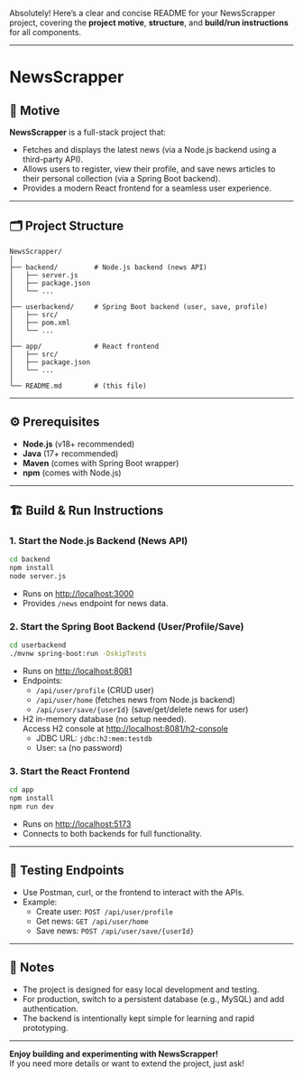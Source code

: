Absolutely! Here’s a clear and concise README for your NewsScrapper project, covering the **project motive**, **structure**, and **build/run instructions** for all components.

---

# NewsScrapper

## 🚀 Motive

**NewsScrapper** is a full-stack project that:
- Fetches and displays the latest news (via a Node.js backend using a third-party API).
- Allows users to register, view their profile, and save news articles to their personal collection (via a Spring Boot backend).
- Provides a modern React frontend for a seamless user experience.

---

## 🗂️ Project Structure

```
NewsScrapper/
│
├── backend/         # Node.js backend (news API)
│   ├── server.js
│   ├── package.json
│   └── ...
│
├── userbackend/     # Spring Boot backend (user, save, profile)
│   ├── src/
│   ├── pom.xml
│   └── ...
│
├── app/             # React frontend
│   ├── src/
│   ├── package.json
│   └── ...
│
└── README.md        # (this file)
```

---

## ⚙️ Prerequisites

- **Node.js** (v18+ recommended)
- **Java** (17+ recommended)
- **Maven** (comes with Spring Boot wrapper)
- **npm** (comes with Node.js)

---

## 🏗️ Build & Run Instructions

### 1. **Start the Node.js Backend (News API)**
```bash
cd backend
npm install
node server.js
```
- Runs on [http://localhost:3000](http://localhost:3000)
- Provides `/news` endpoint for news data.

### 2. **Start the Spring Boot Backend (User/Profile/Save)**
```bash
cd userbackend
./mvnw spring-boot:run -DskipTests
```
- Runs on [http://localhost:8081](http://localhost:8081)
- Endpoints:
  - `/api/user/profile` (CRUD user)
  - `/api/user/home` (fetches news from Node.js backend)
  - `/api/user/save/{userId}` (save/get/delete news for user)
- H2 in-memory database (no setup needed).  
  Access H2 console at [http://localhost:8081/h2-console](http://localhost:8081/h2-console)  
  - JDBC URL: `jdbc:h2:mem:testdb`
  - User: `sa` (no password)

### 3. **Start the React Frontend**
```bash
cd app
npm install
npm run dev
```
- Runs on [http://localhost:5173](http://localhost:5173)
- Connects to both backends for full functionality.

---

## 🧪 Testing Endpoints

- Use Postman, curl, or the frontend to interact with the APIs.
- Example:  
  - Create user: `POST /api/user/profile`
  - Get news: `GET /api/user/home`
  - Save news: `POST /api/user/save/{userId}`

---

## 📝 Notes

- The project is designed for easy local development and testing.
- For production, switch to a persistent database (e.g., MySQL) and add authentication.
- The backend is intentionally kept simple for learning and rapid prototyping.

---

**Enjoy building and experimenting with NewsScrapper!**  
If you need more details or want to extend the project, just ask!
